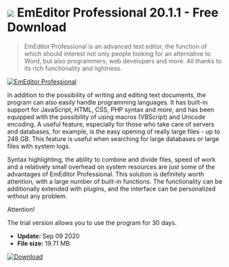 # ![](https://cdn.softexe.net/static/icon/7/emeditor-professional-8311.png) EmEditor Professional 20.1.1 - Free Download

> EmEditor Professional is an advanced text editor, the function of which should interest not only people looking for an alternative to Word, but also programmers, web developers and more. All thanks to its rich functionality and lightness.

[![EmEditor Professional](https://gallery.dpcdn.pl/imgc/Tools/59671/g_-_420x350_1.5_-_x20150624214257_0.png)](https://softexe.net/win/development-it/editors/emeditor-professional:hcpp.html)

In addition to the possibility of writing and editing text documents, the program can also easily handle programming languages. It has built-in support for JavaScript, HTML, CSS, PHP syntax and more, and has been equipped with the possibility of using macros (VBScript) and Unicode encoding. A useful feature, especially for those who take care of servers and databases, for example, is the easy opening of really large files - up to 248 GB. This feature is useful when searching for large databases or large files with system logs.
 
 Syntax highlighting, the ability to combine and divide files, speed of work and a relatively small overhead on system resources are just some of the advantages of EmEditor Professional. This solution is definitely worth attention, with a large number of built-in functions. The functionality can be additionally extended with plugins, and the interface can be personalized without any problem.
 
 Attention!
 
 The trial version allows you to use the program for 30 days.


- **Update:** Sep 09 2020
- **File size:** 19.71 MB

[![Download](https://cdn.softexe.net/static/img/download.png)](https://softexe.net/win/development-it/editors/emeditor-professional:hcpp.html)

